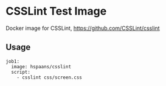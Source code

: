# CSSLint Test Image

Docker image for CSSLint, https://github.com/CSSLint/csslint

## Usage

```
job1:
  image: hspaans/csslint
  script:
    - csslint css/screen.css
```

